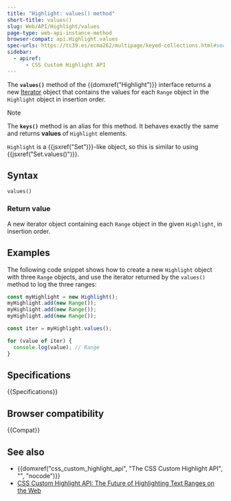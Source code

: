 ```yaml
---
title: "Highlight: values() method"
short-title: values()
slug: Web/API/Highlight/values
page-type: web-api-instance-method
browser-compat: api.Highlight.values
spec-urls: https://tc39.es/ecma262/multipage/keyed-collections.html#sec-set.prototype.values
sidebar:
  - apiref:
      - CSS Custom Highlight API
---
```


The **`values()`** method of the {{domxref("Highlight")}} interface returns a new [Iterator](/en-US/docs/Web/JavaScript/Guide/Iterators_and_generators) object that contains the values for each `Range` object in the `Highlight` object in insertion order.

> [!NOTE]
> The **`keys()`** method is an alias for this method. It behaves exactly the same and returns **values** of `Highlight` elements.

`Highlight` is a {{jsxref("Set")}}-like object, so this is similar to using {{jsxref("Set.values()")}}.

## Syntax

```js-nolint
values()
```

### Return value

A new iterator object containing each `Range` object in the given `Highlight`, in insertion order.

## Examples

The following code snippet shows how to create a new `Highlight` object with three `Range` objects, and use the iterator returned by the `values()` method to log the three ranges:

```js
const myHighlight = new Highlight();
myHighlight.add(new Range());
myHighlight.add(new Range());
myHighlight.add(new Range());

const iter = myHighlight.values();

for (value of iter) {
  console.log(value); // Range
}
```

## Specifications

{{Specifications}}

## Browser compatibility

{{Compat}}

## See also

- {{domxref("css_custom_highlight_api", "The CSS Custom Highlight API", "", "nocode")}}
- [CSS Custom Highlight API: The Future of Highlighting Text Ranges on the Web](https://css-tricks.com/css-custom-highlight-api-early-look/)
